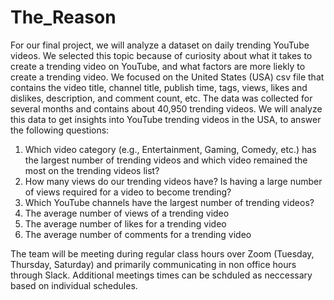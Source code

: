 # The_Reason

For our final project, we will analyze a dataset on daily trending YouTube videos. We selected this topic because of curiosity about what it takes to create a trending video on YouTube, and what factors are more liekly to create a trending video.
We focused on the United States (USA) csv file that contains the video title, channel title, publish time, tags, views, likes and dislikes, description, and comment count, etc. The data was collected for several months and contains about 40,950 trending videos. We will analyze this data to get insights into YouTube trending videos in the USA, to answer the following questions: 

1. Which video category (e.g., Entertainment, Gaming, Comedy, etc.) has the largest number of trending videos and which video remained the most on the trending videos list?
1. How many views do our trending videos have? Is having a large number of views required for a video to become trending?
2. Which YouTube channels have the largest number of trending videos?
3. The average number of views of a trending video
4. The average number of likes for a trending video
5. The average number of comments for a trending video

The team will be meeting during regular class hours over Zoom (Tuesday, Thursday, Saturday) and primarily communicating in non office hours through Slack. Additional meetings times can be schduled as neccessary based on individual schedules.
